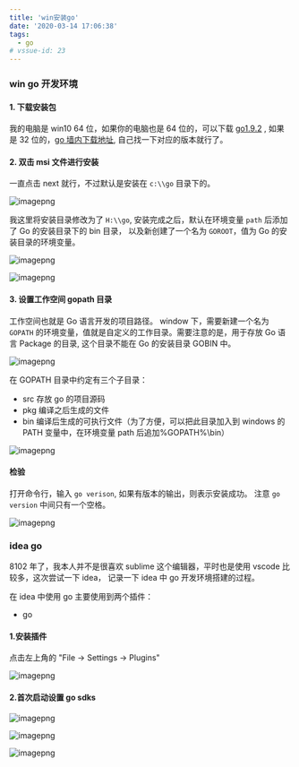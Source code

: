 ```yaml
---
title: 'win安装go'
date: '2020-03-14 17:06:38'
tags:
  - go
# vssue-id: 23
---
```


### win go 开发环境

#### 1. 下载安装包

我的电脑是 win10 64 位，如果你的电脑也是 64 位的，可以下载 [go1.9.2](https://www.golangtc.com/static/go/1.9.2/go1.9.2.windows-amd64.msi) , 如果是 32 位的，[go 墙内下载地址](http://www.golangtc.com/download), 自己找一下对应的版本就行了。

#### 2. 双击 msi 文件进行安装

一直点击 next 就行，不过默认是安装在 `c:\\go` 目录下的。

![imagepng](https://chatflow-files-cdn-1252847684.file.myqcloud.com/aHR0cDovL21lZGlhLnpoaWppYW56aGFuZy5jbi8vZmlsZS8yMDE4LzEwLzY1ODJmY2YxYTJiYzRlNmNiMDc0MjgyMDkxNWQ3ZjFhX2ltYWdlLnBuZw.png)

我这里将安装目录修改为了 `H:\\go`, 安装完成之后，默认在环境变量 `path` 后添加了 Go 的安装目录下的 bin 目录， 以及新创建了一个名为 `GOROOT`，值为 Go 的安装目录的环境变量。

![imagepng](https://chatflow-files-cdn-1252847684.file.myqcloud.com/aHR0cDovL21lZGlhLnpoaWppYW56aGFuZy5jbi8vZmlsZS8yMDE4LzEwLzlmZmQzMTRkNjU2ZjQ0YWQ4Mjg5MGQ1NmJkNmQxZjFlX2ltYWdlLnBuZw.png)

![imagepng](https://chatflow-files-cdn-1252847684.file.myqcloud.com/aHR0cDovL21lZGlhLnpoaWppYW56aGFuZy5jbi8vZmlsZS8yMDE4LzEwLzQwMGI1MzM4OTFhZDQ5ZWRhOWE4ZThiYWIxZTkwNjRlX2ltYWdlLnBuZw.png)

#### 3. 设置工作空间 gopath 目录

工作空间也就是 Go 语言开发的项目路径。 window 下，需要新建一个名为 `GOPATH` 的环境变量，值就是自定义的工作目录。需要注意的是，用于存放 Go 语言 Package 的目录, 这个目录不能在 Go 的安装目录 GOBIN 中。

![imagepng](https://chatflow-files-cdn-1252847684.file.myqcloud.com/aHR0cDovL21lZGlhLnpoaWppYW56aGFuZy5jbi8vZmlsZS8yMDE4LzEwL2E3MmE5MDM1NzIzNjRhZTI4N2Y4MWFjMzg1MzVlOTkxX2ltYWdlLnBuZw.png)

在 GOPATH 目录中约定有三个子目录：

- src 存放 go 的项目源码
- pkg 编译之后生成的文件
- bin 编译后生成的可执行文件（为了方便，可以把此目录加入到 windows 的 PATH 变量中，在环境变量 path 后追加%GOPATH%\bin）

![imagepng](https://chatflow-files-cdn-1252847684.file.myqcloud.com/aHR0cDovL21lZGlhLnpoaWppYW56aGFuZy5jbi8vZmlsZS8yMDE4LzEwL2YxMmVjNmFkZmI5OTQ2OTA4YzcyYzYyM2Y5ZTU2NTQzX2ltYWdlLnBuZw.png)

#### 检验

打开命令行，输入 `go verison`, 如果有版本的输出，则表示安装成功。 注意 `go version` 中间只有一个空格。

![imagepng](https://chatflow-files-cdn-1252847684.file.myqcloud.com/aHR0cDovL21lZGlhLnpoaWppYW56aGFuZy5jbi8vZmlsZS8yMDE4LzEwL2FlMGE3NWEwNzAwYjQxZTNiM2VhOWUzMjIxZTdmMTczX2ltYWdlLnBuZw.png)

### idea go

8102 年了，我本人并不是很喜欢 sublime 这个编辑器，平时也是使用 vscode 比较多，这次尝试一下 idea， 记录一下 idea 中 go 开发环境搭建的过程。

在 idea 中使用 go 主要使用到两个插件：

- go

#### 1.安装插件

点击左上角的 "File -> Settings -> Plugins"

![imagepng](https://chatflow-files-cdn-1252847684.file.myqcloud.com/aHR0cDovL21lZGlhLnpoaWppYW56aGFuZy5jbi8vZmlsZS8yMDE4LzEwL2U0ZWNlYjMxNjA4ZjQ2ODJiNjQ3NmE3ZWNlODQ4ZjRiX2ltYWdlLnBuZw.png)

#### 2.首次启动设置 go sdks

![imagepng](https://chatflow-files-cdn-1252847684.file.myqcloud.com/aHR0cDovL21lZGlhLnpoaWppYW56aGFuZy5jbi8vZmlsZS8yMDE4LzEwL2Y1Y2RlNmFlODg3OTQzZmNiOTllNmY3NDk5MGQzOGY4X2ltYWdlLnBuZw.png)

![imagepng](https://chatflow-files-cdn-1252847684.file.myqcloud.com/aHR0cDovL21lZGlhLnpoaWppYW56aGFuZy5jbi8vZmlsZS8yMDE4LzEwLzE2ZDg1ZGQxOGNkMDQzMjJiMDE1MzNhZGE1NzZiZDQxX2ltYWdlLnBuZw.png)

![imagepng](https://chatflow-files-cdn-1252847684.file.myqcloud.com/aHR0cDovL21lZGlhLnpoaWppYW56aGFuZy5jbi8vZmlsZS8yMDE4LzEwLzViYmEzZDIzNzQ3ODQ4M2RhYmFjMmM3ODJmOWM4MTI2X2ltYWdlLnBuZw.png)

